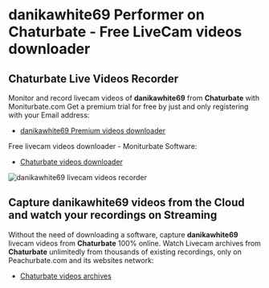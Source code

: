 # danikawhite69 Performer on Chaturbate - Free LiveCam videos downloader

## Chaturbate Live Videos Recorder

Monitor and record livecam videos of **danikawhite69** from **Chaturbate** with Moniturbate.com
Get a premium trial for free by just and only registering with your Email address:
* [danikawhite69 Premium videos downloader](https://moniturbate.com/request-demo-licence-key.html)

Free livecam videos downloader - Moniturbate Software:
* [Chaturbate videos downloader](https://moniturbate.com/moniturbate-download-software.html)

![danikawhite69 livecam videos recorder](https://peachurnet.com/templates/moniturbate-software.png)


## Capture danikawhite69 videos from the Cloud and watch your recordings on Streaming

Without the need of downloading a software, capture **danikawhite69** livecam videos from **Chaturbate** 100% online.
Watch Livecam archives from **Chaturbate** unlimitedly from thousands of existing recordings, only on Peachurbate.com and its websites network:
* [Chaturbate videos archives](https://peachurnet.com/)